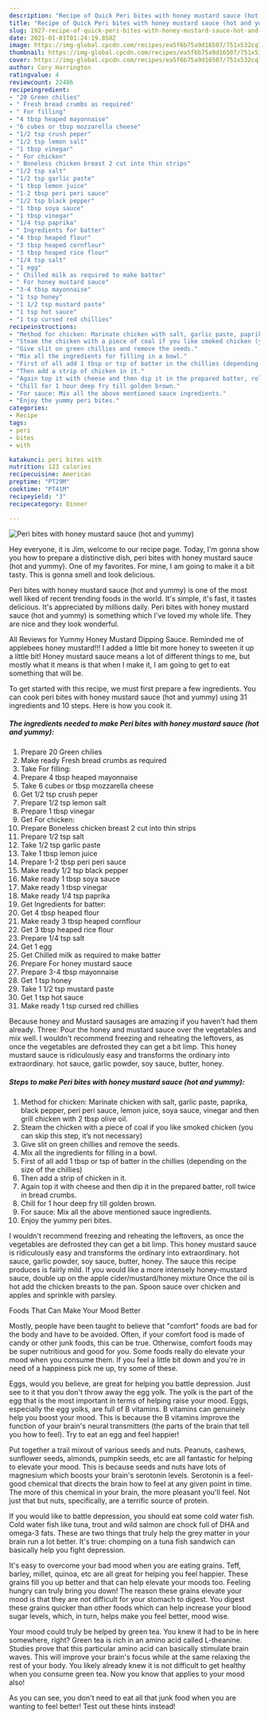 ```yaml
---
description: "Recipe of Quick Peri bites with honey mustard sauce (hot and yummy)"
title: "Recipe of Quick Peri bites with honey mustard sauce (hot and yummy)"
slug: 1927-recipe-of-quick-peri-bites-with-honey-mustard-sauce-hot-and-yummy
date: 2021-01-01T01:24:19.858Z
image: https://img-global.cpcdn.com/recipes/ea5f6b75a9d16507/751x532cq70/peri-bites-with-honey-mustard-sauce-hot-and-yummy-recipe-main-photo.jpg
thumbnail: https://img-global.cpcdn.com/recipes/ea5f6b75a9d16507/751x532cq70/peri-bites-with-honey-mustard-sauce-hot-and-yummy-recipe-main-photo.jpg
cover: https://img-global.cpcdn.com/recipes/ea5f6b75a9d16507/751x532cq70/peri-bites-with-honey-mustard-sauce-hot-and-yummy-recipe-main-photo.jpg
author: Cory Harrington
ratingvalue: 4
reviewcount: 22486
recipeingredient:
- "20 Green chilies"
- " Fresh bread crumbs as required"
- " For filling"
- "4 tbsp heaped mayonnaise"
- "6 cubes or tbsp mozzarella cheese"
- "1/2 tsp crush peper"
- "1/2 tsp lemon salt"
- "1 tbsp vinegar"
- " For chicken"
- " Boneless chicken breast 2 cut into thin strips"
- "1/2 tsp salt"
- "1/2 tsp garlic paste"
- "1 tbsp lemon juice"
- "1-2 tbsp peri peri sauce"
- "1/2 tsp black pepper"
- "1 tbsp soya sauce"
- "1 tbsp vinegar"
- "1/4 tsp paprika"
- " Ingredients for batter"
- "4 tbsp heaped flour"
- "3 tbsp heaped cornflour"
- "3 tbsp heaped rice flour"
- "1/4 tsp salt"
- "1 egg"
- " Chilled milk as required to make batter"
- " For honey mustard sauce"
- "3-4 tbsp mayonnaise"
- "1 tsp honey"
- "1 1/2 tsp mustard paste"
- "1 tsp hot sauce"
- "1 tsp cursed red chillies"
recipeinstructions:
- "Method for chicken: Marinate chicken with salt, garlic paste, paprika, black pepper, peri peri sauce, lemon juice, soya sauce, vinegar and then grill chicken with 2 tbsp olive oil."
- "Steam the chicken with a piece of coal if you like smoked chicken (you can skip this step, it’s not necessary)"
- "Give slit on green chillies and remove the seeds."
- "Mix all the ingredients for filling in a bowl."
- "First of all add 1 tbsp or tsp of batter in the chillies (depending on the size of the chillies)"
- "Then add a strip of chicken in it."
- "Again top it with cheese and then dip it in the prepared batter, roll twice in bread crumbs."
- "Chill for 1 hour deep fry till golden brown."
- "For sauce: Mix all the above mentioned sauce ingredients."
- "Enjoy the yummy peri bites."
categories:
- Recipe
tags:
- peri
- bites
- with

katakunci: peri bites with 
nutrition: 123 calories
recipecuisine: American
preptime: "PT29M"
cooktime: "PT41M"
recipeyield: "3"
recipecategory: Dinner

---
```



![Peri bites with honey mustard sauce (hot and yummy)](https://img-global.cpcdn.com/recipes/ea5f6b75a9d16507/751x532cq70/peri-bites-with-honey-mustard-sauce-hot-and-yummy-recipe-main-photo.jpg)

Hey everyone, it is Jim, welcome to our recipe page. Today, I'm gonna show you how to prepare a distinctive dish, peri bites with honey mustard sauce (hot and yummy). One of my favorites. For mine, I am going to make it a bit tasty. This is gonna smell and look delicious.

Peri bites with honey mustard sauce (hot and yummy) is one of the most well liked of recent trending foods in the world. It's simple, it's fast, it tastes delicious. It's appreciated by millions daily. Peri bites with honey mustard sauce (hot and yummy) is something which I've loved my whole life. They are nice and they look wonderful.

All Reviews for Yummy Honey Mustard Dipping Sauce. Reminded me of applebees honey mustard!!! I added a little bit more honey to sweeten it up a little bit! Honey mustard sauce means a lot of different things to me, but mostly what it means is that when I make it, I am going to get to eat something that will be.


To get started with this recipe, we must first prepare a few ingredients. You can cook peri bites with honey mustard sauce (hot and yummy) using 31 ingredients and 10 steps. Here is how you cook it.

<!--inarticleads1-->

##### The ingredients needed to make Peri bites with honey mustard sauce (hot and yummy):

1. Prepare 20 Green chilies
1. Make ready  Fresh bread crumbs as required
1. Take  For filling:
1. Prepare 4 tbsp heaped mayonnaise
1. Take 6 cubes or tbsp mozzarella cheese
1. Get 1/2 tsp crush peper
1. Prepare 1/2 tsp lemon salt
1. Prepare 1 tbsp vinegar
1. Get  For chicken:
1. Prepare  Boneless chicken breast 2 cut into thin strips
1. Prepare 1/2 tsp salt
1. Take 1/2 tsp garlic paste
1. Take 1 tbsp lemon juice
1. Prepare 1-2 tbsp peri peri sauce
1. Make ready 1/2 tsp black pepper
1. Make ready 1 tbsp soya sauce
1. Make ready 1 tbsp vinegar
1. Make ready 1/4 tsp paprika
1. Get  Ingredients for batter:
1. Get 4 tbsp heaped flour
1. Make ready 3 tbsp heaped cornflour
1. Get 3 tbsp heaped rice flour
1. Prepare 1/4 tsp salt
1. Get 1 egg
1. Get  Chilled milk as required to make batter
1. Prepare  For honey mustard sauce
1. Prepare 3-4 tbsp mayonnaise
1. Get 1 tsp honey
1. Take 1 1/2 tsp mustard paste
1. Get 1 tsp hot sauce
1. Make ready 1 tsp cursed red chillies


Because honey and Mustard sausages are amazing if you haven&#39;t had them already. Three: Pour the honey and mustard sauce over the vegetables and mix well. I wouldn&#39;t recommend freezing and reheating the leftovers, as once the vegetables are defrosted they can get a bit limp. This honey mustard sauce is ridiculously easy and transforms the ordinary into extraordinary. hot sauce, garlic powder, soy sauce, butter, honey. 

<!--inarticleads2-->

##### Steps to make Peri bites with honey mustard sauce (hot and yummy):

1. Method for chicken: Marinate chicken with salt, garlic paste, paprika, black pepper, peri peri sauce, lemon juice, soya sauce, vinegar and then grill chicken with 2 tbsp olive oil.
1. Steam the chicken with a piece of coal if you like smoked chicken (you can skip this step, it’s not necessary)
1. Give slit on green chillies and remove the seeds.
1. Mix all the ingredients for filling in a bowl.
1. First of all add 1 tbsp or tsp of batter in the chillies (depending on the size of the chillies)
1. Then add a strip of chicken in it.
1. Again top it with cheese and then dip it in the prepared batter, roll twice in bread crumbs.
1. Chill for 1 hour deep fry till golden brown.
1. For sauce: Mix all the above mentioned sauce ingredients.
1. Enjoy the yummy peri bites.


I wouldn&#39;t recommend freezing and reheating the leftovers, as once the vegetables are defrosted they can get a bit limp. This honey mustard sauce is ridiculously easy and transforms the ordinary into extraordinary. hot sauce, garlic powder, soy sauce, butter, honey. The sauce this recipe produces is fairly mild. If you would like a more intensely honey-mustard sauce, double up on the apple cider/mustard/honey mixture Once the oil is hot add the chicken breasts to the pan. Spoon sauce over chicken and apples and sprinkle with parsley. 

Foods That Can Make Your Mood Better


Mostly, people have been taught to believe that "comfort" foods are bad for the body and have to be avoided. Often, if your comfort food is made of candy or other junk foods, this can be true. Otherwise, comfort foods may be super nutritious and good for you. Some foods really do elevate your mood when you consume them. If you feel a little bit down and you're in need of a happiness pick me up, try some of these.

Eggs, would you believe, are great for helping you battle depression. Just see to it that you don't throw away the egg yolk. The yolk is the part of the egg that is the most important in terms of helping raise your mood. Eggs, especially the egg yolks, are full of B vitamins. B vitamins can genuinely help you boost your mood. This is because the B vitamins improve the function of your brain's neural transmitters (the parts of the brain that tell you how to feel). Try to eat an egg and feel happier!

Put together a trail mixout of various seeds and nuts. Peanuts, cashews, sunflower seeds, almonds, pumpkin seeds, etc are all fantastic for helping to elevate your mood. This is because seeds and nuts have lots of magnesium which boosts your brain's serotonin levels. Serotonin is a feel-good chemical that directs the brain how to feel at any given point in time. The more of this chemical in your brain, the more pleasant you'll feel. Not just that but nuts, specifically, are a terrific source of protein.

If you would like to battle depression, you should eat some cold water fish. Cold water fish like tuna, trout and wild salmon are chock full of DHA and omega-3 fats. These are two things that truly help the grey matter in your brain run a lot better. It's true: chomping on a tuna fish sandwich can basically help you fight depression. 

It's easy to overcome your bad mood when you are eating grains. Teff, barley, millet, quinoa, etc are all great for helping you feel happier. These grains fill you up better and that can help elevate your moods too. Feeling hungry can truly bring you down! The reason these grains elevate your mood is that they are not difficult for your stomach to digest. You digest these grains quicker than other foods which can help increase your blood sugar levels, which, in turn, helps make you feel better, mood wise.

Your mood could truly be helped by green tea. You knew it had to be in here somewhere, right? Green tea is rich in an amino acid called L-theanine. Studies prove that this particular amino acid can basically stimulate brain waves. This will improve your brain's focus while at the same relaxing the rest of your body. You likely already knew it is not difficult to get healthy when you consume green tea. Now you know that applies to your mood also!

As you can see, you don't need to eat all that junk food when you are wanting to feel better! Test out  these hints  instead!

